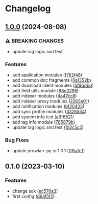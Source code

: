 # Changelog

## [1.0.0](https://github.com/devopsarr/ansible-collection-prowlarr/compare/v0.1.0...v1.0.0) (2024-08-08)


### ⚠ BREAKING CHANGES

* update tag logic and test

### Features

* add application modules ([f782f48](https://github.com/devopsarr/ansible-collection-prowlarr/commit/f782f481c7ee1d05b41be3e9a6e26ce5c898cb2c))
* add common doc fragments ([0a1352b](https://github.com/devopsarr/ansible-collection-prowlarr/commit/0a1352b2197a4ac0510a06ec5040f737823f91f4))
* add download client modules ([bf9bdb6](https://github.com/devopsarr/ansible-collection-prowlarr/commit/bf9bdb651877a329d5ea05dad94fbac3678d4774))
* add field utils module ([68e0298](https://github.com/devopsarr/ansible-collection-prowlarr/commit/68e02988ee38b64d912285be0781965c3c74d15d))
* add indexer modules ([4a47cc8](https://github.com/devopsarr/ansible-collection-prowlarr/commit/4a47cc87edeba0b6707bdd25f2193f3cec3f8ceb))
* add indexer proxy modules ([2263e01](https://github.com/devopsarr/ansible-collection-prowlarr/commit/2263e01b9d9a372b1a02652a4d1631a4c535bc23))
* add notification modules ([bf20423](https://github.com/devopsarr/ansible-collection-prowlarr/commit/bf20423d16ade100fcca210d154d90d41e5f6788))
* add sync profile modules ([3328534](https://github.com/devopsarr/ansible-collection-prowlarr/commit/33285348f5ac428a7b5b1f4b22bece681a1ef687))
* add system info test ([a9f6521](https://github.com/devopsarr/ansible-collection-prowlarr/commit/a9f6521840f5c6cf7091947ab66e4623afe1aca3))
* add tag info module ([785879b](https://github.com/devopsarr/ansible-collection-prowlarr/commit/785879b8936a5bf3891c20a3a995e570710691f8))
* update tag logic and test ([fd2c5c5](https://github.com/devopsarr/ansible-collection-prowlarr/commit/fd2c5c5787ffaad10b7788d71280053d426384d6))


### Bug Fixes

* update prowlarr-py to 1.0.1 ([1f9a7c1](https://github.com/devopsarr/ansible-collection-prowlarr/commit/1f9a7c1ed9709e76d4955d2b41fb77e8a8fcb3e9))

## 0.1.0 (2023-03-10)


### Features

* change sdk ([ec570a3](https://github.com/devopsarr/ansible-collection-prowlarr/commit/ec570a33bbd78dac76c81b197f1e86dfc0f76bcc))
* first config ([d9af5f2](https://github.com/devopsarr/ansible-collection-prowlarr/commit/d9af5f2afee9b720e358f662c8e83dbe8c2dd400))

